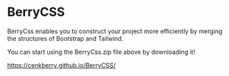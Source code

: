 # BerryCSS
BerryCss enables you to construct your project more efficiently by merging the structures of Bootstrap and Tailwind.

You can start using the BerryCss.zip file above by downloading it!

https://cenkberry.github.io/BerryCSS/
